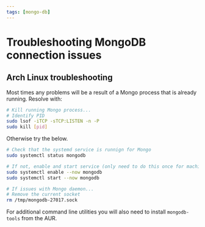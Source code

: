 ```yaml
---
tags: [mongo-db]
---
```


# Troubleshooting MongoDB connection issues

## Arch Linux troubleshooting

Most times any problems will be a result of a Mongo process that is already
running. Resolve with:

```bash
# Kill running Mongo process...
# Identify PID
sudo lsof -iTCP -sTCP:LISTEN -n -P
sudo kill [pid]
```

Otherwise try the below.

```bash
# Check that the systemd service is runnign for Mongo
sudo systemctl status mongodb

# If not, enable and start service (only need to do this once for machine)
sudo systemctl enable --now mongodb
sudo systemctl start --now mongodb

# If issues with Mongo daemon...
# Remove the current socket
rm /tmp/mongodb-27017.sock
```

For additional command line utilities you will also need to install
`mongodb-tools` from the AUR.
